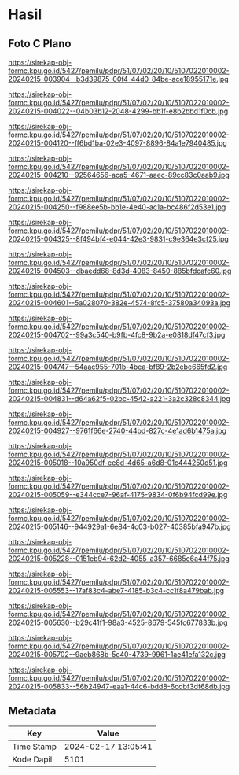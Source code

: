 # Hasil

## Foto C Plano

https://sirekap-obj-formc.kpu.go.id/5427/pemilu/pdpr/51/07/02/20/10/5107022010002-20240215-003904--b3d39875-00f4-44d0-84be-ace18955171e.jpg

https://sirekap-obj-formc.kpu.go.id/5427/pemilu/pdpr/51/07/02/20/10/5107022010002-20240215-004022--04b03b12-2048-4299-bb1f-e8b2bbd1f0cb.jpg

https://sirekap-obj-formc.kpu.go.id/5427/pemilu/pdpr/51/07/02/20/10/5107022010002-20240215-004120--ff6bd1ba-02e3-4097-8896-84a1e7940485.jpg

https://sirekap-obj-formc.kpu.go.id/5427/pemilu/pdpr/51/07/02/20/10/5107022010002-20240215-004210--92564656-aca5-4671-aaec-89cc83c0aab9.jpg

https://sirekap-obj-formc.kpu.go.id/5427/pemilu/pdpr/51/07/02/20/10/5107022010002-20240215-004250--f988ee5b-bb1e-4e40-ac1a-bc486f2d53e1.jpg

https://sirekap-obj-formc.kpu.go.id/5427/pemilu/pdpr/51/07/02/20/10/5107022010002-20240215-004325--8f494bf4-e044-42e3-9831-c9e364e3cf25.jpg

https://sirekap-obj-formc.kpu.go.id/5427/pemilu/pdpr/51/07/02/20/10/5107022010002-20240215-004503--dbaedd68-8d3d-4083-8450-885bfdcafc60.jpg

https://sirekap-obj-formc.kpu.go.id/5427/pemilu/pdpr/51/07/02/20/10/5107022010002-20240215-004601--5a028070-382e-4574-8fc5-37580a34093a.jpg

https://sirekap-obj-formc.kpu.go.id/5427/pemilu/pdpr/51/07/02/20/10/5107022010002-20240215-004702--99a3c540-b9fb-4fc8-9b2a-e0818df47cf3.jpg

https://sirekap-obj-formc.kpu.go.id/5427/pemilu/pdpr/51/07/02/20/10/5107022010002-20240215-004747--54aac955-701b-4bea-bf89-2b2ebe665fd2.jpg

https://sirekap-obj-formc.kpu.go.id/5427/pemilu/pdpr/51/07/02/20/10/5107022010002-20240215-004831--d64a62f5-02bc-4542-a221-3a2c328c8344.jpg

https://sirekap-obj-formc.kpu.go.id/5427/pemilu/pdpr/51/07/02/20/10/5107022010002-20240215-004927--9761f66e-2740-44bd-827c-4e1ad6b1475a.jpg

https://sirekap-obj-formc.kpu.go.id/5427/pemilu/pdpr/51/07/02/20/10/5107022010002-20240215-005018--10a950df-ee8d-4d65-a6d8-01c444250d51.jpg

https://sirekap-obj-formc.kpu.go.id/5427/pemilu/pdpr/51/07/02/20/10/5107022010002-20240215-005059--e344cce7-96af-4175-9834-0f6b94fcd99e.jpg

https://sirekap-obj-formc.kpu.go.id/5427/pemilu/pdpr/51/07/02/20/10/5107022010002-20240215-005146--944929a1-6e84-4c03-b027-40385bfa947b.jpg

https://sirekap-obj-formc.kpu.go.id/5427/pemilu/pdpr/51/07/02/20/10/5107022010002-20240215-005228--0151eb94-62d2-4055-a357-6685c6a44f75.jpg

https://sirekap-obj-formc.kpu.go.id/5427/pemilu/pdpr/51/07/02/20/10/5107022010002-20240215-005553--17af83c4-abe7-4185-b3c4-cc1f8a479bab.jpg

https://sirekap-obj-formc.kpu.go.id/5427/pemilu/pdpr/51/07/02/20/10/5107022010002-20240215-005630--b29c41f1-98a3-4525-8679-545fc677833b.jpg

https://sirekap-obj-formc.kpu.go.id/5427/pemilu/pdpr/51/07/02/20/10/5107022010002-20240215-005702--9aeb868b-5c40-4739-9961-1ae41efa132c.jpg

https://sirekap-obj-formc.kpu.go.id/5427/pemilu/pdpr/51/07/02/20/10/5107022010002-20240215-005833--56b24947-eaa1-44c6-bdd8-6cdbf3df68db.jpg


## Metadata

| Key        | Value               |
| ---------- | ------------------- |
| Time Stamp | 2024-02-17 13:05:41 |
| Kode Dapil | 5101                |




